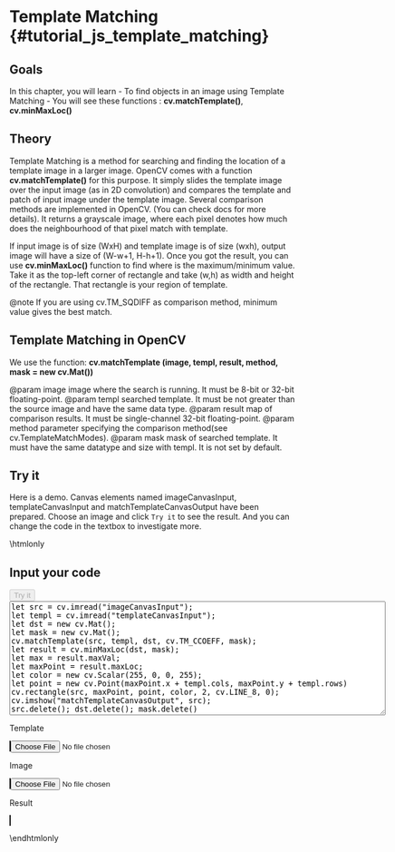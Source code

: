 Template Matching {#tutorial_js_template_matching}
=================

Goals
-----

In this chapter, you will learn
    -   To find objects in an image using Template Matching
    -   You will see these functions : **cv.matchTemplate()**, **cv.minMaxLoc()**

Theory
------

Template Matching is a method for searching and finding the location of a template image in a larger
image. OpenCV comes with a function **cv.matchTemplate()** for this purpose. It simply slides the
template image over the input image (as in 2D convolution) and compares the template and patch of
input image under the template image. Several comparison methods are implemented in OpenCV. (You can
check docs for more details). It returns a grayscale image, where each pixel denotes how much does
the neighbourhood of that pixel match with template.

If input image is of size (WxH) and template image is of size (wxh), output image will have a size
of (W-w+1, H-h+1). Once you got the result, you can use **cv.minMaxLoc()** function to find where
is the maximum/minimum value. Take it as the top-left corner of rectangle and take (w,h) as width
and height of the rectangle. That rectangle is your region of template.

@note If you are using cv.TM_SQDIFF as comparison method, minimum value gives the best match.

Template Matching in OpenCV
---------------------------

We use the function: **cv.matchTemplate (image, templ, result, method, mask = new cv.Mat())** 

@param image      image where the search is running. It must be 8-bit or 32-bit floating-point.
@param templ      searched template. It must be not greater than the source image and have the same data type.
@param result     map of comparison results. It must be single-channel 32-bit floating-point.
@param method     parameter specifying the comparison method(see cv.TemplateMatchModes).
@param mask       mask of searched template. It must have the same datatype and size with templ. It is not set by default.

Try it
------

Here is a demo. Canvas elements named imageCanvasInput, templateCanvasInput and matchTemplateCanvasOutput have been prepared. Choose an image and
click `Try it` to see the result. And you can change the code in the textbox to investigate more.

\htmlonly
<!DOCTYPE html>
<head>
<style>
canvas {
    border: 1px solid black;
}
.err {
    color: red;
}
</style>
</head>
<body>
<div id="matchTemplateCodeArea">
<h2>Input your code</h2>
<button id="matchTemplateTryIt" disabled="true" onclick="matchTemplateExecuteCode()">Try it</button><br>
<textarea rows="13" cols="80" id="matchTemplateTestCode" spellcheck="false">
let src = cv.imread("imageCanvasInput");
let templ = cv.imread("templateCanvasInput");
let dst = new cv.Mat();
let mask = new cv.Mat();
cv.matchTemplate(src, templ, dst, cv.TM_CCOEFF, mask);
let result = cv.minMaxLoc(dst, mask);
let max = result.maxVal;
let maxPoint = result.maxLoc;
let color = new cv.Scalar(255, 0, 0, 255);
let point = new cv.Point(maxPoint.x + templ.cols, maxPoint.y + templ.rows)
cv.rectangle(src, maxPoint, point, color, 2, cv.LINE_8, 0);
cv.imshow("matchTemplateCanvasOutput", src);
src.delete(); dst.delete(); mask.delete()
</textarea>
<p class="err" id="matchTemplateErr"></p>
</div>
<div id="matchTemplateShowcase">
    <div>
        <p>Template</p>
        <canvas id="templateCanvasInput"></canvas>
        <input type="file" id="templateInput" name="file" />
    </div>
    <div>
        <p>Image</p>
        <canvas id="imageCanvasInput"></canvas>
        <input type="file" id="imageInput" name="file" />
    </div>
    <div>
        <p>Result</p>
        <canvas id="matchTemplateCanvasOutput"></canvas>
    </div>
</div>
<script src="utils.js"></script>
<script async src="opencv.js" id="opencvjs"></script>
<script>
function matchTemplateExecuteCode() {
    let matchTemplateText = document.getElementById("matchTemplateTestCode").value;
    try {
        eval(matchTemplateText);
        document.getElementById("matchTemplateErr").innerHTML = " ";
    } catch(err) {
        document.getElementById("matchTemplateErr").innerHTML = err;
    }
}

loadImageToCanvas("lenaFace.png", "templateCanvasInput");
loadImageToCanvas("lena.jpg", "imageCanvasInput");

let templateInputElement = document.getElementById("templateInput");
templateInputElement.addEventListener("change", templateHandleFiles, false);
function templateHandleFiles(e) {
    let templateUrl = URL.createObjectURL(e.target.files[0]);
    loadImageToCanvas(templateUrl, "templateCanvasInput");
}

let imageInputElement = document.getElementById("imageInput");
imageInputElement.addEventListener("change", imageHandleFiles, false);
function imageHandleFiles(e) {
    let imageUrl = URL.createObjectURL(e.target.files[0]);
    loadImageToCanvas(imageUrl, "imageCanvasInput");
}

function onReady() {
    document.getElementById("matchTemplateTryIt").disabled = false;
}
if (typeof cv !== 'undefined') {
    onReady();
} else {
    document.getElementById("opencvjs").onload = onReady;
}
</script>
</body>
\endhtmlonly